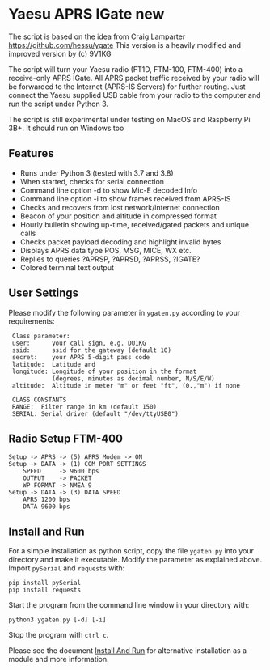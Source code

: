 # Yaesu APRS IGate new

The script is based on the idea from Craig Lamparter 
https://github.com/hessu/ygate
This version is a heavily modified and improved version by 
(c) 9V1KG

The script will turn your Yaesu radio (FT1D, FTM-100, FTM-400) into a receive-only APRS IGate.
All APRS packet traffic received by your radio will be forwarded to the Internet
(APRS-IS Servers) for further routing. Just connect the Yaesu supplied USB cable from
your radio to the computer and run the script under Python 3.

The script is still experimental under testing on MacOS and Raspberry Pi 3B+. It should run 
on Windows too

## Features
- Runs under Python 3 (tested with 3.7 and 3.8)
- When started, checks for serial connection
- Command line option -d to show Mic-E decoded Info
- Command line option -i to show frames received from APRS-IS 
- Checks and recovers from lost network/internet connection
- Beacon of your position and altitude in compressed format
- Hourly bulletin showing up-time, received/gated packets and unique calls
- Checks packet payload decoding and highlight invalid bytes
- Displays APRS data type POS, MSG, MICE, WX etc.
- Replies to queries ?APRSP, ?APRSD, ?APRSS, ?IGATE?
- Colored terminal text output

## User Settings
Please modify the following parameter in `ygaten.py` according 
to your requirements:

     Class parameter:
     user:      your call sign, e.g. DU1KG
     ssid:      ssid for the gateway (default 10)
     secret:    your APRS 5-digit pass code
     latitude:  Latitude and 
     longitude: Longitude of your position in the format
                (degrees, minutes as decimal number, N/S/E/W)
     altitude:  Altitude in meter "m" or feet "ft", (0.,"m") if none
     
     CLASS CONSTANTS
     RANGE:  Filter range in km (default 150) 
     SERIAL: Serial driver (default "/dev/ttyUSB0")

## Radio Setup FTM-400
    Setup -> APRS -> (5) APRS Modem -> ON
    Setup -> DATA -> (1) COM PORT SETTINGS
        SPEED     -> 9600 bps
        OUTPUT    -> PACKET
        WP FORMAT -> NMEA 9
    Setup -> DATA -> (3) DATA SPEED
        APRS 1200 bps
        DATA 9600 bps

## Install and Run

For a simple installation as python script, copy the file `ygaten.py` into your directory 
and make it executable.
Modify the parameter as explained above. Import `pySerial` and `requests` with:

    pip install pySerial
    pip install requests

Start the program from the command line window in your directory with: 

    python3 ygaten.py [-d] [-i]

Stop the program with `ctrl c`.

Please see the document [Install And Run](Install_run.md) for alternative installation as a module and more information.
